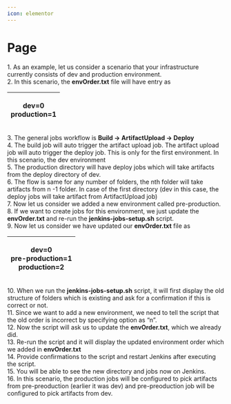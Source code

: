 ```yaml
---
icon: elementor
---
```


# Page

1\. As an example, let us consider a scenario that your infrastructure currently consists of dev and production environment.\
2\. In this scenario, the **envOrder.txt** file will have entry as

| <p><strong>dev=0</strong><br><strong>production=1</strong></p> |
| -------------------------------------------------------------- |

3\. The general jobs workflow is **Build -> ArtifactUpload -> Deploy**\
4\. The build job will auto trigger the artifact upload job. The artifact upload job will auto trigger the deploy job. This is only for the first environment. In this scenario, the dev environment\
5\. The production directory will have deploy jobs which will take artifacts from the deploy directory of dev.\
6\. The flow is same for any number of folders, the nth folder will take artifacts from n -1 folder. In case of the first directory (dev in this case, the deploy jobs will take artifact from ArtifactUpload job)\
7\. Now let us consider we added a new environment called pre-production.\
8\. If we want to create jobs for this environment, we just update the **envOrder.txt** and re-run the **jenkins-jobs-setup.sh** script.\
9\. Now let us consider we have updated our **envOrder.txt** file as

| <p><strong>dev=0</strong><br><strong>pre-production=1</strong><br><strong>production=2</strong></p> |
| --------------------------------------------------------------------------------------------------- |

10\. When we run the **jenkins-jobs-setup.sh** script, it will first display the old structure of folders which is existing and ask for a confirmation if this is correct or not.\
11\. Since we want to add a new environment, we need to tell the script that the old order is incorrect by specifying option as “n”.\
12\. Now the script will ask us to update the **envOrder.txt**, which we already did.\
13\. Re-run the script and it will display the updated environment order which we added in **envOrder.txt**\
14\. Provide confirmations to the script and restart Jenkins after executing the script.\
15\. You will be able to see the new directory and jobs now on Jenkins.\
16\. In this scenario, the production jobs will be configured to pick artifacts from pre-preoduction (earlier it was dev) and pre-preoduction job will be configured to pick artifacts from dev.
